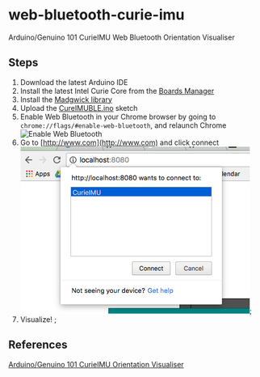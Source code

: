 # web-bluetooth-curie-imu
Arduino/Genuino 101 CurieIMU Web Bluetooth Orientation Visualiser

## Steps
1. Download the latest Arduino IDE
2. Install the latest Intel Curie Core from the [Boards Manager](https://www.arduino.cc/en/Guide/Arduino101)
3. Install the [Madgwick library](https://github.com/arduino-libraries/MadgwickAHRS)
4. Upload the [CureIMUBLE.ino]() sketch
5. Enable Web Bluetooth in your Chrome browser by going to ```chrome://flags/#enable-web-bluetooth```, and relaunch Chrome ![Enable Web Bluetooth](https://developers.google.com/web/updates/images/2015-07-22-interact-with-ble-devices-on-the-web/web-bluetooth-flag.png)
6. Go to [http://www.com](http://www.com) and click connect ![Connect!](chrome_web_ble_connect.png);
7. Visualize! ![]();

## References
[Arduino/Genuino 101 CurieIMU Orientation Visualiser](https://www.arduino.cc/en/Tutorial/Genuino101CurieIMUOrientationVisualiser)
